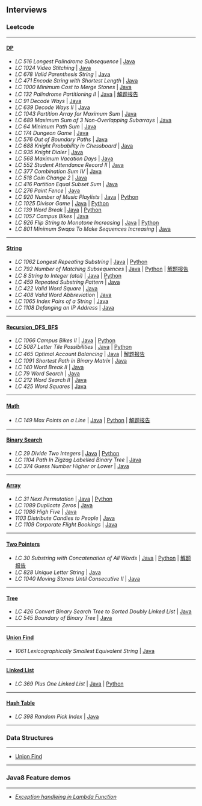 ## Interviews

### Leetcode
---
#### [DP](https://github.com/snowan/interviews/tree/master/java/src/main.leetcode/dpgreedy)
- *LC 516 Longest Palindrome Subsequence* | [Java](./java/src/main.leetcode/dp/LC516LongestPalindromeSubsequence.java)
- *LC 1024 Video Stitching* | [Java](./java/src/main.leetcode/dp/LC1024VideoStitching.java)
- *LC 678 Valid Parenthesis String* | [Java](./java/src/main.leetcode/dp/LC678ValidParenthesisString.java)
- *LC 471 Encode String with Shortest Length* | [Java](./java/src/main.leetcode/dpgreedy/LC471)
- *LC 1000 Minimum Cost to Merge Stones* | [Java](./java/src/main.leetcode/dpgreedy/LC1000/LC1000MinCostMergeStones.java)
- *LC 132 Palindrome Partitioning II* | [Java](./java/src/main.leetcode/dpgreedy/LC132) | [解题报告](https://snowan.github.io/post/lc132/)
- *LC 91 Decode Ways* | [Java](./java/src/main.leetcode/dpgreedy/LC91)
- *LC 639 Decode Ways II* | [Java](./java/src/main.leetcode/dpgreedy/LC639)
- *LC 1043 Partition Array for Maximum Sum* | [Java](./java/src/main.leetcode/dpgreedy/LC1043)
- *LC 689 Maximum Sum of 3 Non-Overlapping Subarrays* | [Java](./java/src/main.leetcode/dpgreedy/LC689)
- *LC 64 Minimum Path Sum* | [Java](./java/src/main.leetcode/dpgreedy/LC64)
- *LC 174 Dungeon Game* | [Java](./java/src/main.leetcode/dpgreedy/LC174)
- *LC 576 Out of Boundary Paths* | [Java](./java/src/main.leetcode/dpgreedy/LC576)
- *LC 688 Knight Probability in Chessboard* | [Java](./java/src/main.leetcode/dpgreedy/LC688)
- *LC 935 Knight Dialer* | [Java](./java/src/main.leetcode/dpgreedy/LC935)
- *LC 568 Maximum Vacation Days* | [Java](./java/src/main.leetcode/dpgreedy/LC568)
- *LC 552 Student Attendance Record II* | [Java](./java/src/main.leetcode/dpgreedy/LC552)
- *LC 377 Combination Sum IV* | [Java](./java/src/main.leetcode/dpgreedy/LC377)
- *LC 518 Coin Change 2* | [Java](./java/src/main.leetcode/dpgreedy/LC518)
- *LC 416 Partition Equal Subset Sum* | [Java](./java/src/main.leetcode/dpgreedy/LC416)
- *LC 276 Paint Fence* | [Java](./java/src/main.leetcode/dpgreedy/LC276)
- *LC 920 Number of Music Playlists* | [Java](./java/src/main.leetcode/dpgreedy/LC920) | [Python](./python/main.leetcode/LC920/number_music_playlist.py)
- *LC 1025 Divisor Game* | [Java](./java/src/main.leetcode/dpgreedy/LC1025) | [Python](./python/main.leetcode/LC1025/divisor_game.py)
- *LC 139 Word Break* | [Java](./java/src/main.leetcode/dpgreedy/LC139) | [Python](./python/main.leetcode/LC139/word_break.py)
- *LC 1057 Campus Bikes* | [Java](./java/src/main.leetcode/dpgreedy/LC1057)
- *LC 926 Flip String to Monotone Increasing* | [Java](./java/src/main.leetcode/dpgreedy/LC926) | [Python](./python/main.leetcode/LC926/flip_string_to_monotone_increase.py)
- *LC 801 Minimum Swaps To Make Sequences Increasing* | [Java](./java/src/main.leetcode/dpgreedy/LC801)

---
#### [String](https://github.com/snowan/interviews/tree/master/java/src/main.leetcode/string)
- *LC 1062 Longest Repeating Substring* | [Java](./java/src/main.leetcode/string/LC1062) | [Python](./python/main.leetcode/LC1062/longest_repeat_substring.py)
- *LC 792 Number of Matching Subsequences* | [Java](./java/src/main.leetcode/string/LC792) | [Python](./python/main.leetcode/LC792/numMatchingSubseq.py) | [解题报告](https://snowan.github.io/post/lc792/)
- *LC 8 String to Integer (atoi)* | [Java](./java/src/main.leetcode/string/LC8) | [Python](./python/main.leetcode/LC8/atoi.py)
- *LC 459 Repeated Substring Pattern* | [Java](./java/src/main.leetcode/string/LC459)
- *LC 422 Valid Word Square* | [Java](./java/src/main.leetcode/string/LC422)
- *LC 408 Valid Word Abbreviation* | [Java](./java/src/main.leetcode/string/LC408)
- *LC 1065 Index Pairs of a String* | [Java](./java/src/main.leetcode/string/LC1065)
- *LC 1108 Defanging an IP Address* | [Java](./java/src/main.leetcode/string/LC1108)

---
#### [Recursion_DFS_BFS](https://github.com/snowan/interviews/tree/master/java/src/main.leetcode/recursion_dfs_bfs)
- *LC 1066 Campus Bikes II* | [Java](./java/src/main.leetcode/recursion/LC1066) | [Python]()
- *LC 5087 Letter Tile Possibilities* | [Java](./java/src/main.leetcode/recursion_dfs_bfs/LC5087) | [Python]()
- *LC 465 Optimal Account Balancing* | [Java](./java/src/main.leetcode/recursion_dfs_bfs/LC465) | [解题报告](https://snowan.github.io/post/lc465/)
- *LC 1091 Shortest Path in Binary Matrix* | [Java](./java/src/main.leetcode/recursion_dfs_bfs/LC1091)
- *LC 140 Word Break II* | [Java](./java/src/main.leetcode/recursion_dfs_bfs/LC140)
- *LC 79 Word Search* | [Java](./java/src/main.leetcode/recursion_dfs_bfs/LC79)
- *LC 212 Word Search II* | [Java](./java/src/main.leetcode/recursion_dfs_bfs/LC212)
- *LC 425 Word Squares* | [Java](./java/src/main.leetcode/recursion_dfs_bfs/LC425)

---
#### [Math](https://github.com/snowan/interviews/tree/master/java/src/main.leetcode/math)
- *LC 149 Max Points on a Line* | [Java](./java/src/main.leetcode/math/LC149) | [Python](./python/main.leetcode/LC149/maxPoints.py) | [解题报告](https://snowan.github.io/post/lc149/)

---
#### [Binary Search](https://github.com/snowan/interviews/tree/master/java/src/main.leetcode/binarysearch)
- *LC 29 Divide Two Integers* | [Java](./java/src/main.leetcode/binarysearch/LC29) | [Python]()
- *LC 1104 Path In Zigzag Labelled Binary Tree* | [Java](./java/src/main.leetcode/binarysearch/LC1104)
- *LC 374 Guess Number Higher or Lower* | [Java](./java/src/main.leetcode/binarysearch/LC374)


---
#### [Array](https://github.com/snowan/interviews/tree/master/java/src/main.leetcode/array)
- *LC 31 Next Permutation* | [Java](./java/src/main.leetcode/array/LC31) | [Python](./python/main.leetcode/LC31/solution.py)
- *LC 1089 Duplicate Zeros* | [Java](./java/src/main.leetcode/array/LC1089)
- *LC 1086 High Five* | [Java](./java/src/main.leetcode/array/LC1086)
- *1103 Distribute Candies to People* | [Java](./java/src/main.leetcode/array/LC1103)
- *LC 1109 Corporate Flight Bookings* | [Java](./java/src/main.leetcode/array/LC1109)

---
#### [Two Pointers](https://github.com/snowan/interviews/tree/master/java/src/main.leetcode/twopointers)
- *LC 30 Substring with Concatenation of All Words* | [Java](./java/src/main.leetcode/twopointers/LC30) | [Python](./python/main.leetcode/LC30/solution.py) | [解题报告](https://snowan.github.io/post/lc30/)
- *LC 828 Unique Letter String* | [Java](./java/src/main.leetcode/twopointers/LC828)
- *LC 1040 Moving Stones Until Consecutive II* | [Java](./java/src/main.leetcode/twopointers/LC1040)

---
#### [Tree](https://github.com/snowan/interviews/tree/master/java/src/main.leetcode/tree)
- *LC 426 Convert Binary Search Tree to Sorted Doubly Linked List* | [Java](./java/src/main.leetcode/tree/LC426)
- *LC 545 Boundary of Binary Tree* | [Java](./java/src/main.leetcode/tree/LC545)

---
#### [Union Find](https://github.com/snowan/interviews/tree/master/java/src/main.leetcode/unionfind)
- *1061 Lexicographically Smallest Equivalent String* | [Java](./java/src/main.leetcode/unionfind/LC1061) 

---

#### [Linked List](https://github.com/snowan/interviews/tree/master/java/src/main.leetcode/linkedlist)
- *LC 369 Plus One Linked List* | [Java](./java/src/main.leetcode/linkedlist/LC369) | [Python](./python/main.leetcode/LC369/plus_one_linkedlist.py)


---

#### [Hash Table](https://github.com/snowan/interviews/tree/master/java/src/main.leetcode/hashtable)
- *LC 398 Random Pick Index* | [Java](./java/src/main.leetcode/hashtable/LC398)

---

### Data Structures 
---
- [Union Find](https://snowan.github.io/post/union-find/)


----
### Java8 Feature demos
---
- *[Exception handleing in Lambda Function](./java/src/main.java8demos/LambadaExceptionHandling)* 
